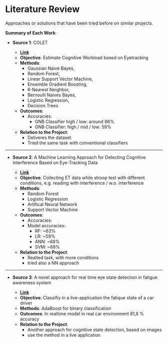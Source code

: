 # Literature Review

Approaches or solutions that have been tried before on similar projects.

**Summary of Each Work**:

- **Source 1**: COLET

  - **[Link](https://doi.org/10.1016/j.cmpb.2022.106989)**
  - **Objective**: Estimate Cognitive Workload based on Eyetracking
  - **Methods**:
    - Gaussian Naive Bayes,
    - Random Forest,
    - Linear Support Vector Machine,
    - Ensemble Gradient Boosting,
    - K-Nearest Neighbor,
    - Bernoulli Naives Bayes,
    - Logistic Regression,
    - Decision Trees
  - **Outcomes**:
    - Accuracies:
      - GNB Classifier high / low: around 88%
      - GNB Classifier: high / mid / low: 59%
  - **Relation to the Project**:
    - Deliveres the dataset
    - Tried the same task with conventional classifiers 

-------
- **Source 2**: A Machine Learning Approach for Detecting Cognitive Interference Based on Eye-Tracking Data

  - **[Link](https://doi.org/10.3389/fnhum.2022.806330)**
  - **Objective**: Collecting ET data while stroop test with different conditions, e.g. reading with interference / w.o. interference
  - **Methods**:
    - Random Forest
    - Logistic Regression
    - Artifical Neural Network
    - Support Vector Machine 
  - **Outcomes**:
    - Accuracies:
    - Model accuracies:
      - RF: ~63%
      - LR: ~59%
      - ANN: ~68%
      - SVM: ~68%
  - **Relation to the Project**:
    - Realted task, with more conditions
    - tried also a NN approach 

-------
- **Source 3**: A novel approach for real time eye state detection in fatigue awareness system

  - **[Link](https://ieeexplore.ieee.org/document/5513139)**
  - **Objective**: Classifiy in a live-application the fatique state of a car driver
  - **Methods**: AdaBoost for binary classification
  - **Outcomes**: In realtime model in real car environment 81,8 % accuracy
  - **Relation to the Project**:
    - Another approach for cognitive state detection, based on images
    - use the method in a live application 
